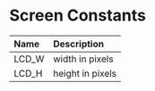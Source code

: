 # Screen Constants

| Name | Description |
| :--- | :--- |
| LCD\_W | width in pixels |
| LCD\_H | height in pixels |

